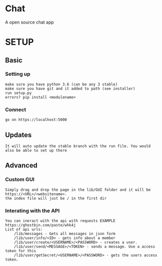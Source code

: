 # Chat
A open source chat app 






# SETUP


## Basic

### Setting up
	make sure you have python 3.6 (can be any 3 stable)
	make sure you have git and it added to path (see installer)
	run setup.py
	errors? pip install <modulename>

### Connect
	go on https://localhost:5000


## Updates
	It will auto update the stable branch with the run file. You would also be able to set up there
	


## Advanced

### Custom GUI
	Simply drag and drop the page in the lib/GUI folder and it will be https://<URL>/<websitename>.
	the index file will just be / in the first dir

### Interating with the API

	You can ineract with the api with requests EXAMPLE https://ghostbin.com/paste/whk4j
	List of api urls: 
		/lib/messages - Gets all messages in json form
		/lib/user/info/<ID> - gets info about a member
		/lib/user/create/<USERNAME>/<PASSWORD> - creates a user.
		/lib/user/send/<MESSAGE>/<TOKEN> - sends a message. Use a access token for this
		/lib/user/getSecret/<USERNAME>/<PASSWORD> - gets the users access token.
